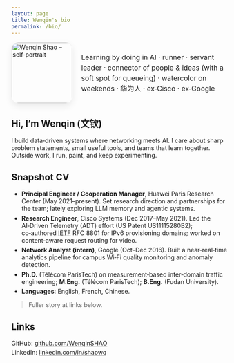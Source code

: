 ```yaml
---
layout: page
title: Wenqin's bio
permalink: /bio/
---
```


<style>
  /* Lightweight polish that plays nicely with Minima */
  .about-hero { display: flex; align-items: center; gap: 1.25rem; margin-bottom: 1.25rem; }
  .about-hero .avatar { width: 140px; height: 140px; border-radius: 16px; object-fit: cover; box-shadow: 0 6px 16px rgba(0,0,0,.08); border: 1px solid rgba(0,0,0,.06); }
  .about-hero .tagline { font-size: 1rem; line-height: 1.5; }
  @media (max-width: 640px) { .about-hero { flex-direction: column; text-align: center; } }
  .link-list { list-style: none; padding-left: 0; }
  .link-list li { margin: .25rem 0; }
  .cv-list li { margin-bottom: .35rem; }
</style>

<div class="about-hero">
  <!-- Update the src to match where you place the image in your repo -->
  <img src="{{ site.baseurl }}/assets/images/id_watercolor.jpeg" alt="Wenqin Shao – self‑portrait" class="avatar">
  <div class="tagline">
    Learning by doing in AI · runner · servant leader · connector of people &amp; ideas (with a soft spot for queueing) · watercolor on weekends · 华为人 · ex‑Cisco · ex‑Google
  </div>
</div>

## Hi, I’m Wenqin (文钦)

I build data‑driven systems where networking meets AI. I care about sharp problem statements, small useful tools, and teams that learn together. Outside work, I run, paint, and keep experimenting.

## Snapshot CV
<ul class="cv-list">
  <li><strong>Principal Engineer / Cooperation Manager</strong>, Huawei Paris Research Center (May 2021–present). Set research direction and partnerships for the team; lately exploring LLM memory and agentic systems.</li>
  <li><strong>Research Engineer</strong>, Cisco Systems (Dec 2017–May 2021). Led the AI‑Driven Telemetry (ADT) effort (US Patent US11115280B2); co‑authored <abbr title="Internet Engineering Task Force">IETF</abbr> RFC 8801 for IPv6 provisioning domains; worked on content‑aware request routing for video.</li>
  <li><strong>Network Analyst (intern)</strong>, Google (Oct–Dec 2016). Built a near‑real‑time analytics pipeline for campus Wi‑Fi quality monitoring and anomaly detection.</li>
  <li><strong>Ph.D.</strong> (Télécom ParisTech) on measurement‑based inter‑domain traffic engineering; <strong>M.Eng.</strong> (Télécom ParisTech); <strong>B.Eng.</strong> (Fudan University).</li>
  <li><strong>Languages</strong>: English, French, Chinese.</li>
</ul>

> Fuller story at links below.

## Links
<ul class="link-list">
  <li>GitHub: <a href="https://github.com/WenqinSHAO" rel="me">github.com/WenqinSHAO</a></li>
  <li>LinkedIn: <a href="https://www.linkedin.com/in/shaowq/" rel="me">linkedin.com/in/shaowq</a></li>
</ul>
